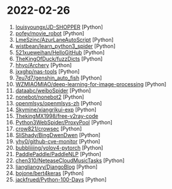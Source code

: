 # 2022-02-26

1. [louisyoungx/JD-SHOPPER](https://github.com/louisyoungx/JD-SHOPPER "京东自动下单 (自动登录,指定时间预约商品,商品补货监控,自动加购物车,自动下单)") [Python]
2. [pofey/movie_robot](https://github.com/pofey/movie_robot "可以自动从豆瓣用户的想看、在看、看过列表中自动获取电影，并通过mteam查找种子，提交到qbittorrent中下载（依赖Emby管理影视原数据）") [Python]
3. [LmeSzinc/AzurLaneAutoScript](https://github.com/LmeSzinc/AzurLaneAutoScript "碧蓝航线脚本 Azur Lane automation bot (CN/EN/JP/TW) | 无缝委托科研，全自动大世界，马上使用马上接管全部游戏玩法，计划作战模式？感觉不如Alas......好用") [Python]
4. [wistbean/learn_python3_spider](https://github.com/wistbean/learn_python3_spider "python爬虫教程系列、从0到1学习python爬虫，包括浏览器抓包，手机APP抓包，如 fiddler、mitmproxy，各种爬虫涉及的模块的使用，如：requests、beautifulSoup、selenium、appium、scrapy等，以及IP代理，验证码识别，Mysql，MongoDB数据库的python使用，多线程多进程爬虫的使用，css 爬虫加密逆向破解，JS爬虫逆向，分布式爬虫，爬虫项目实战实例等") [Python]
5. [521xueweihan/HelloGitHub](https://github.com/521xueweihan/HelloGitHub "分享 GitHub 上有趣、入门级的开源项目。Share interesting, entry-level open source projects on GitHub.") [Python]
6. [TheKingOfDuck/fuzzDicts](https://github.com/TheKingOfDuck/fuzzDicts "Web Pentesting Fuzz 字典,一个就够了。") [Python]
7. [hhyo/Archery](https://github.com/hhyo/Archery "SQL 审核查询平台") [Python]
8. [jxxghp/nas-tools](https://github.com/jxxghp/nas-tools "电影、电视剧自动PT下载、智能识别重命名、硬链接媒体库整理、PT保种签到等。TG交流：https://t.me/nastool_chat") [Python]
9. [7eu7d7/genshin_auto_fish](https://github.com/7eu7d7/genshin_auto_fish "基于深度强化学习的原神自动钓鱼AI") [Python]
10. [WZMIAOMIAO/deep-learning-for-image-processing](https://github.com/WZMIAOMIAO/deep-learning-for-image-processing "deep learning for image processing including classification and object-detection etc.") [Python]
11. [dataabc/weiboSpider](https://github.com/dataabc/weiboSpider "新浪微博爬虫，用python爬取新浪微博数据") [Python]
12. [nonebot/nonebot2](https://github.com/nonebot/nonebot2 "跨平台 Python 异步机器人框架 / Asynchronous multi-platform robot framework written in Python") [Python]
13. [openmlsys/openmlsys-zh](https://github.com/openmlsys/openmlsys-zh "机器学习系统设计与实现") [Python]
14. [Skymine/xiangrikui-exp](https://github.com/Skymine/xiangrikui-exp "向日葵RCE漏洞一键批量检测") [Python]
15. [ThekingMX1998/free-v2ray-code](https://github.com/ThekingMX1998/free-v2ray-code "❤️发薪日资源发布❤️") 
16. [Python3WebSpider/ProxyPool](https://github.com/Python3WebSpider/ProxyPool "An Efficient ProxyPool with Getter, Tester and Server") [Python]
17. [crow821/crowsec](https://github.com/crow821/crowsec "视频课件和工具分享") [Python]
18. [SliShady/BingDwenDwen](https://github.com/SliShady/BingDwenDwen "使用python绘制冰墩墩") [Python]
19. [yhy0/github-cve-monitor](https://github.com/yhy0/github-cve-monitor "实时监控github上新增的cve和安全工具更新，多渠道推送通知") [Python]
20. [bubbliiiing/yolov4-pytorch](https://github.com/bubbliiiing/yolov4-pytorch "这是一个YoloV4-pytorch的源码，可以用于训练自己的模型。") [Python]
21. [PaddlePaddle/PaddleNLP](https://github.com/PaddlePaddle/PaddleNLP "Easy-to-use and Fast NLP library with awesome model zoo, supporting wide-range of NLP tasks from research to industrial applications.") [Python]
22. [chen310/NeteaseCloudMusicTasks](https://github.com/chen310/NeteaseCloudMusicTasks "网易云音乐自动任务：刷等级、云贝、云豆等") [Python]
23. [liangliangyy/DjangoBlog](https://github.com/liangliangyy/DjangoBlog "🍺基于Django的博客系统") [Python]
24. [bojone/bert4keras](https://github.com/bojone/bert4keras "keras implement of transformers for humans") [Python]
25. [jackfrued/Python-100-Days](https://github.com/jackfrued/Python-100-Days "Python - 100天从新手到大师") [Python]
